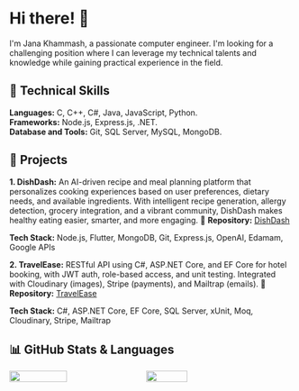 # Hi there! 👋

I'm Jana Khammash, a passionate computer engineer. I'm looking for a challenging position where I can leverage my technical talents and knowledge while gaining practical experience in the field.

## 🚀 Technical Skills

**Languages:** C, C++, C#, Java, JavaScript, Python.  
**Frameworks:** Node.js, Express.js, .NET.  
**Database and Tools:** Git, SQL Server, MySQL, MongoDB.  

## 🌟 Projects

**1. DishDash:** An AI-driven recipe and meal planning platform that personalizes cooking experiences based on user preferences, dietary needs, and available ingredients. With intelligent recipe generation, allergy detection, grocery integration, and a vibrant community, DishDash makes healthy eating easier, smarter, and more engaging. 
📂 **Repository:** [DishDash](https://github.com/JanaKhammash3/DishDash)

**Tech Stack:** Node.js, Flutter, MongoDB, Git, Express.js, OpenAI, Edamam, Google APIs  

**2. TravelEase:** RESTful API using C#, ASP.NET Core, and EF Core for hotel booking, with JWT auth, role-based access, and unit testing. Integrated with Cloudinary (images), Stripe (payments), and Mailtrap (emails).
📂 **Repository:** [TravelEase](https://github.com/JanaKhammash3/TravelEase)

**Tech Stack:** C#, ASP.NET Core, EF Core, SQL Server, xUnit, Moq, Cloudinary, Stripe, Mailtrap 

## 📊 GitHub Stats & Languages

<div style="display: flex; gap: 16px; flex-wrap: wrap; align-items: center;">

  <img src="https://github-readme-stats.vercel.app/api?username=JanaKhammash3&show_icons=true&theme=radical" width="45%" />

  <img src="https://github-readme-stats.vercel.app/api/top-langs/?username=JanaKhammash3&layout=compact&theme=radical&langs_count=10&count_private=true" width="38%" />

</div>
